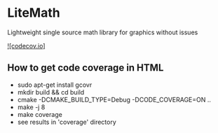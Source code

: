 # LiteMath
Lightweight single source math library for graphics without issues

[![codecov.io]](https://codecov.io/github/richelbilderbeek/coverage2?branch=master)

## How to get code coverage in HTML

* sudo apt-get install gcovr
* mkdir build && cd build 
* cmake -DCMAKE_BUILD_TYPE=Debug -DCODE_COVERAGE=ON ..
* make -j 8
* make coverage
* see results in 'coverage' directory

